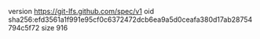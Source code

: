 version https://git-lfs.github.com/spec/v1
oid sha256:efd3561a1f991e95cf0c6372472dcb6ea9a5d0ceafa380d17ab28754794c5f72
size 916
